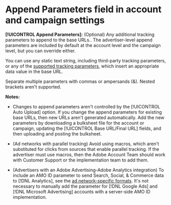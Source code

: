 # Append Parameters field in account and campaign settings

**[!UICONTROL Append Parameters]:** (Optional) Any additional tracking parameters to append to the base URLs.<!-- When account uses setting append_param_to_tt_fus, then we add append parameters to the tracking templates OR the landing page suffixes instead (not sure how we determine which) -->. The advertiser-level append parameters are included by default at the account level and the campaign level, but you can override either.

You can use any static text string, including third-party tracking parameters, or any of the [supported tracking parameters](/help/search-social-commerce/tracking/click-tracking-urls-optional-parameters.md), which insert an appropriate data value in the base URL.

Separate multiple parameters with commas or ampersands (&). Nested brackets aren't supported.

**Notes:**

* Changes to append parameters aren't controlled by the [!UICONTROL Auto Upload] option. If you change the append parameters for existing base URLs, then new URLs aren't generated automatically. Add the new parameters by downloading a bulksheet file for the account or campaign, updating the [!UICONTROL Base URL/Final URL] fields, and then uploading and posting the bulksheet.

* (Ad networks with parallel tracking) Avoid using macros, which aren't substituted for clicks from sources that enable parallel tracking. If the advertiser must use macros, then the Adobe Account Team should work with Customer Support or the implementation team to add them.

* (Advertisers with an Adobe Advertising-Adobe Analytics integration) To include an AMO ID parameter to send Search, Social, & Commerce data to [!DNL Analytics], see the [ad network-specific formats](/help/search-social-commerce/tracking/amo-id-tracking-parameter.md). It's not necessary to manually add the parameter for [!DNL Google Ads] and [!DNL Microsoft Advertising] accounts with a server-side AMO ID implementation.
